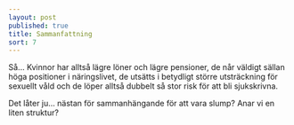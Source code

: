 ```yaml
---
layout: post
published: true
title: Sammanfattning
sort: 7
---
```


Så... Kvinnor har alltså lägre löner och lägre pensioner, de når väldigt sällan höga positioner i näringslivet, de utsätts i betydligt större utsträckning för sexuellt våld och de löper alltså dubbelt så stor risk för att bli sjukskrivna.

Det låter ju... nästan för sammanhängande för att vara slump? Anar vi en liten struktur?
